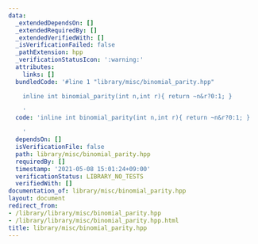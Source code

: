 ```yaml
---
data:
  _extendedDependsOn: []
  _extendedRequiredBy: []
  _extendedVerifiedWith: []
  _isVerificationFailed: false
  _pathExtension: hpp
  _verificationStatusIcon: ':warning:'
  attributes:
    links: []
  bundledCode: '#line 1 "library/misc/binomial_parity.hpp"

    inline int binomial_parity(int n,int r){ return ~n&r?0:1; }

    '
  code: 'inline int binomial_parity(int n,int r){ return ~n&r?0:1; }

    '
  dependsOn: []
  isVerificationFile: false
  path: library/misc/binomial_parity.hpp
  requiredBy: []
  timestamp: '2021-05-08 15:01:24+09:00'
  verificationStatus: LIBRARY_NO_TESTS
  verifiedWith: []
documentation_of: library/misc/binomial_parity.hpp
layout: document
redirect_from:
- /library/library/misc/binomial_parity.hpp
- /library/library/misc/binomial_parity.hpp.html
title: library/misc/binomial_parity.hpp
---
```

